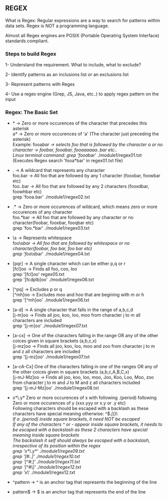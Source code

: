 ## REGEX

What is Regex: Regular expressions are a way to search for patterns within data sets.
Regex is NOT a programming language.

Almost all Regex engines are POSIX (Portable Operating System Interface) standards compliant.

### Steps to build Regex
1- Understand the requirement. What to include, what to exclude?

2- Identify patterns as an inclusions list or an exclusions list

3- Represent patterns with Regex

4- Use a regex engine (Grep, JS, Java, etc..) to apply regex pattern on the input

### Regex: The Basic Set
- \* -> Zero or more occurences of the character that precedes this asterisk <br>
a* -> Zero or more occurences of 'a' (The character just preceding the asterisk) <br>
Example: fooa*bar -> selects foo that is followed by the character a or no character -> foobar, fooabar, fooaaaaaa..bar etc.. <br>
Linux terminal command: grep 'fooa*bar' ./module1/regex01.txt (Executes Regex search 'fooa*bar' in regex01.txt file)

- . -> A wildcard that represents any character<br>
foo.bar -> All foo that are followed by any 1 character (fooxbar, foowbar etc)<br>
foo..bar -> All foo that are followed by any 2 characters (fooxdbar, foowhbar etc)<br>
grep 'fooa.bar' ./module1/regex02.txt

- .\* -> Zero or more occurences of wildcard, which means zero or more occurences of any character<br>
foo.*bar -> All foo that are followed by any character or no character(foobar, fooxbar, fooqbar etc)<br>
grep 'foo.*bar' ./module1/regex03.txt

- \s -> Represents whitespace<br>
foo\s*bar -> All foo that are followed by whitespace or no character(foobar, foo bar, foo  bar etc)<br>
grep 'foo\s*bar' ./module1/regex04.txt

- [pqr] -> A single character which can be either p,q or r<br>
[fcl]oo -> Finds all foo, coo, loo<br>
grep '[fcl]oo' regex05.txt <br>
grep '[fcdplb]oo' ./module1/regex06.txt

- [^pq] -> Excludes p or q<br>
[^mh]oo -> Excludes moo and hoo that are begining with m or h <br>
grep '[^mh]oo' ./module1/regex06.txt 

- [a-d] -> A single character that falls in the range of a,b,c,d <br>
[j-m]oo -> Finds all joo, koo, loo, moo from character j to m all characters are included <br>
grep '[j-m]oo' ./module1/regex07.txt <br>

- [a-cx] -> One of the characters falling in the range OR any of the other coices given in square brackets (a,b,c,x) <br>
[j-mz]oo -> Finds all joo, koo, loo, moo and zoo from character j to m and z all characters are included <br>
grep '[j-mz]oo' ./module1/regex07.txt

- [a-cA-Cx] One of the characters falling in one of the ranges OR any of the other coices given in square brackets (a,b,c,A,B,C,x) <br>
[j-mJ-Mz]oo -> Finds all joo, koo, loo, moo, Joo, Koo, Loo, Moo, zoo from character j to m and J to M and z all characters included <br>
grep '[j-mJ-Mz]oo' ./module1/regex08.txt

- x*\\.y* Zero or more occurences of x with following .(period) following Zero or more occurences of y (xxx.yyy or x.y or .y etc) <br>
Following characters should be escaped with a backlash as these characters have special meaning otherwise: ^$*.[()\ <br>
If a .(period) inside square brackets, it need NOT be escaped <br>
If any of the characters ^ or - appear inside square brackets, it needs to be escaped with a backslash as these 2 characters have special meaning inside square brackets <br>
The backslash it self should always be escaped with a backslash, irrespective of its position within the regex <br>
grep 'x\*\\.y\*' ./module1/regex09.txt <br>
grep '[#:.]' ./module1/regex10.txt <br>
grep '[\^#:]' ./module1/regex11.txt <br>
grep '[\^#\\]' ./module1/regex12.txt <br>
grep 'x*\\' ./module1/regex12.txt

- ^pattern -> ^ is an anchor tag that represents the beginning of the line<br>
- pattern$ -> $ is an anchor tag that represents the end of the line<br>